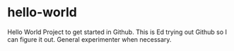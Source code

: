 # hello-world
Hello World Project to get started in Github.
This is Ed trying out Github so I can figure it out.
General experimenter when necessary.
